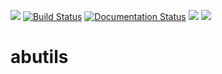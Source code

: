 ![](https://img.shields.io/pypi/v/abutils.svg?colorB=blue)
[![Build Status](https://travis-ci.com/briney/abutils.svg?branch=master)](https://travis-ci.com/briney/abutils)
[![Documentation Status](https://readthedocs.org/projects/abutils/badge/?version=latest)](https://abutils.readthedocs.io/en/latest/?badge=latest)
![](https://img.shields.io/pypi/pyversions/abutils.svg)
![](https://img.shields.io/badge/license-MIT-blue.svg)

# abutils
